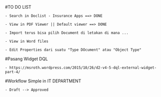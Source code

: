 #TO DO LIST 

	- Search in Doclist - Insurance Apps ==> DONE

	- View in PDF Viewer || Default viewer ==> DONE

	- Import terus bisa pilih Document di letakan di mana ...

	- View in Word files

	- Edit Properties dari suatu "Type DOcument" atau "Object Type"



#Pasang Widget DQL

	- https://msroth.wordpress.com/2015/10/26/d2-v4-5-dql-external-widget-part-4/


#Workflow Simple in IT DEPARTMENT

	- Draft --> Approved
